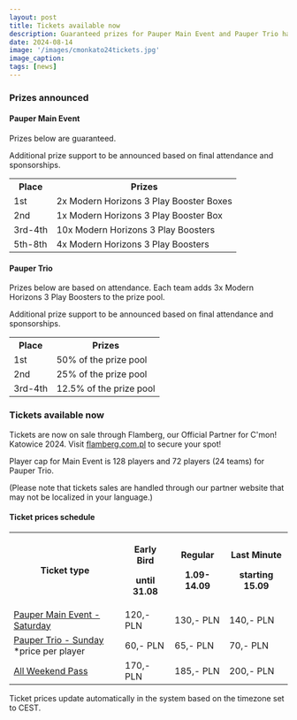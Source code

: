 ```yaml
---
layout: post
title: Tickets available now
description: Guaranteed prizes for Pauper Main Event and Pauper Trio have been announced. Tickets available now!
date: 2024-08-14
image: '/images/cmonkato24tickets.jpg'
image_caption:
tags: [news]
---
```


### Prizes announced

#### Pauper Main Event

Prizes below are guaranteed.

Additional prize support to be announced based on final attendance and sponsorships.

<div class="table-container">
  <table>
    <tr><th>Place</th><th>Prizes</th></tr>
    <tr><td>1st</td><td>2x Modern Horizons 3 Play Booster Boxes</td></tr>
    <tr><td>2nd</td><td>1x Modern Horizons 3 Play Booster Box</td></tr>
    <tr><td>3rd-4th</td><td>10x Modern Horizons 3 Play Boosters</td></tr>
    <tr><td>5th-8th</td><td>4x Modern Horizons 3 Play Boosters</td></tr>
  </table>
</div>

#### Pauper Trio

Prizes below are based on attendance. Each team adds 3x Modern Horizons 3 Play Boosters to the prize pool.

Additional prize support to be announced based on final attendance and sponsorships.

<div class="table-container">
  <table>
    <tr><th>Place</th><th>Prizes</th></tr>
    <tr><td>1st</td><td>50% of the prize pool</td></tr>
    <tr><td>2nd</td><td>25% of the prize pool</td></tr>
    <tr><td>3rd-4th</td><td>12.5% of the prize pool</td></tr>
  </table>
</div>

### Tickets available now

Tickets are now on sale through Flamberg, our Official Partner for C'mon! Katowice 2024. Visit <a href="https://flamberg.com.pl/pl/search?text=c%27mon+katowice" target="_blank">flamberg.com.pl</a> to secure your spot! 

Player cap for Main Event is 128 players and 72 players (24 teams) for Pauper Trio. 

(Please note that tickets sales are handled through our partner website that may not be localized in your language.)

#### Ticket prices schedule

<div class="table-container">
  <table>
    <tr><th>Ticket type</th><th><p>Early Bird</p><p>until 31.08</p></th><th><p>Regular</p><p>1.09-14.09</p></th><th><p>Last Minute</p><p>starting 15.09</p></th></tr>
    <tr><td><a href="https://flamberg.com.pl/pl/products/2024-09-28-cmon-katowice-2024-pauper-main-event-saturday-196644" target="blank">Pauper Main Event - Saturday</a></td><td>120,- PLN</td><td>130,- PLN</td><td>140,- PLN</td></tr>
    <tr><td><a href="https://flamberg.com.pl/pl/products/2024-09-29-cmon-katowice-2024-pauper-trio-sunday-196648" target="blank">Pauper Trio - Sunday</a><br />*price per player</td><td>60,- PLN</td><td>65,- PLN</td><td>70,- PLN</td></tr>
    <tr><td><a href="https://flamberg.com.pl/pl/products/2024-09-28-29-cmon-katowice-2024-all-weekend-main-event-trio-196649 target="blank">All Weekend Pass</a></td><td>170,- PLN</td><td>185,- PLN</td><td>200,- PLN</td></tr>
  </table>
</div>

Ticket prices update automatically in the system based on the timezone set to CEST.

